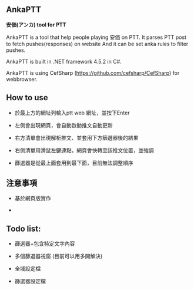## AnkaPTT
**安価(アンカ) tool for PTT**

AnkaPTT is a tool that help people playing 安価 on PTT. It parses PTT post to fetch pushes(responses) on website And it can be set anka rules to filter pushes. 

AnkaPTT is built in .NET framework 4.5.2 in C#.

AnkaPTT is using CefSharp (https://github.com/cefsharp/CefSharp) for webbrowser.

## How to use

* 於最上方的網址列輸入ptt web 網址，並按下Enter

* 左側會出現網頁，會自動啟動推文自動更新

* 右方清單會出現解析推文、並套用下方篩選器後的結果

* 右側清單用滑鼠左鍵連點，網頁會快轉至該推文位置，並強調

* 篩選器是從最上面套用到最下面，目前無法調整順序

## 注意事項

* 基於網頁版實作

* 


## Todo list:

* 篩選器+包含特定文字內容

* 多個篩選器視窗 (目前可以用多開解決)

* 全域設定檔

* 篩選器設定檔
